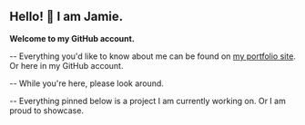 <!-- Add a header or banner here. -->

## Hello! 👋 I am Jamie.

**Welcome to my GitHub account.**

-- Everything you'd like to know about me can be found on [my portfolio site](http://jamiebort.com/). Or here in my GitHub account.

-- While you're here, please look around.

-- Everything pinned below is a project I am currently working on. Or I am proud to showcase.
